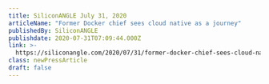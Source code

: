 ```yaml
---
title: SiliconANGLE July 31, 2020
articleName: "Former Docker chief sees cloud native as a journey"
publishedBy: SiliconANGLE
publishdate: 2020-07-31T07:09:44.000Z
link: >-
  https://siliconangle.com/2020/07/31/former-docker-chief-sees-cloud-native-journey/
class: newPressArticle
draft: false
---
```

